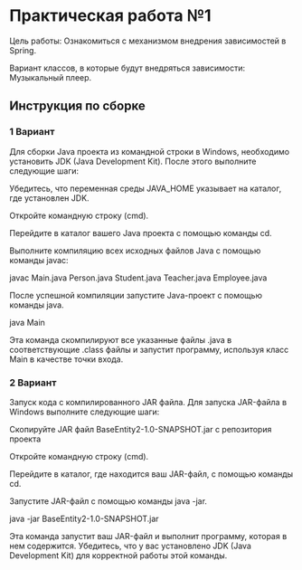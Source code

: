 #    Практическая работа №1
Цель работы: Ознакомиться с механизмом внедрения зависимостей в Spring.

Вариант классов, в которые будут внедряться зависимости:
Музыкальный плеер.
## Инструкция по сборке
### 1 Вариант
Для сборки Java проекта из командной строки в Windows, необходимо установить JDK (Java Development Kit). После этого выполните следующие шаги:

Убедитесь, что переменная среды JAVA_HOME указывает на каталог, где установлен JDK.

Откройте командную строку (cmd).

Перейдите в каталог вашего Java проекта с помощью команды cd.

Выполните компиляцию всех исходных файлов Java с помощью команды javac:

javac Main.java Person.java Student.java Teacher.java Employee.java

После успешной компиляции запустите Java-проект с помощью команды java.

java Main

Эта команда скомпилируют все указанные файлы .java в соответствующие .class файлы и запустит программу, используя класс Main в качестве точки входа.

### 2 Вариант
Запуск кода с компилированного JAR файла.
Для запуска JAR-файла в Windows выполните следующие шаги:

Скопируйте JAR файл BaseEntity2-1.0-SNAPSHOT.jar с репозитория проекта

Откройте командную строку (cmd).

Перейдите в каталог, где находится ваш JAR-файл, с помощью команды cd.

Запустите JAR-файл с помощью команды java -jar.

java -jar BaseEntity2-1.0-SNAPSHOT.jar

Эта команда запустит ваш JAR-файл и выполнит программу, которая в нем содержится. Убедитесь, что у вас установлено JDK (Java Development Kit) для корректной работы этой команды.
